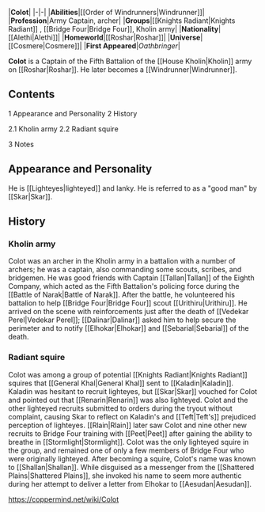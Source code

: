 |**Colot**|
|-|-|
|**Abilities**|[[Order of Windrunners\|Windrunner]]|
|**Profession**|Army Captain, archer|
|**Groups**|[[Knights Radiant\|Knights Radiant]] , [[Bridge Four\|Bridge Four]], Kholin army|
|**Nationality**|[[Alethi\|Alethi]]|
|**Homeworld**|[[Roshar\|Roshar]]|
|**Universe**|[[Cosmere\|Cosmere]]|
|**First Appeared**|*Oathbringer*|

**Colot** is a Captain of the Fifth Battalion of the [[House Kholin\|Kholin]] army on [[Roshar\|Roshar]]. He later becomes a [[Windrunner\|Windrunner]].

## Contents

1 Appearance and Personality
2 History

2.1 Kholin army
2.2 Radiant squire


3 Notes


## Appearance and Personality
He is [[Lighteyes\|lighteyed]] and lanky. He is referred to as a "good man" by [[Skar\|Skar]].

## History
### Kholin army
Colot was an archer in the Kholin army in a battalion with a number of archers; he was a captain, also commanding some scouts, scribes, and bridgemen.
He was good friends with Captain [[Tallan\|Tallan]] of the Eighth Company, which acted as the Fifth Battalion's policing force during the [[Battle of Narak\|Battle of Narak]]. After the battle, he volunteered his battalion to help [[Bridge Four\|Bridge Four]] scout [[Urithiru\|Urithiru]]. He arrived on the scene with reinforcements just after the death of [[Vedekar Perel\|Vedekar Perel]]; [[Dalinar\|Dalinar]] asked him to help secure the perimeter and to notify [[Elhokar\|Elhokar]] and [[Sebarial\|Sebarial]] of the death.

### Radiant squire
Colot was among a group of potential [[Knights Radiant\|Knights Radiant]] squires that [[General Khal\|General Khal]] sent to [[Kaladin\|Kaladin]]. Kaladin was hesitant to recruit lighteyes, but [[Skar\|Skar]] vouched for Colot and pointed out that [[Renarin\|Renarin]] was also lighteyed. Colot and the other lighteyed recruits submitted to orders during the tryout without complaint, causing Skar to reflect on Kaladin's and [[Teft\|Teft's]] prejudiced perception of lighteyes.
[[Rlain\|Rlain]] later saw Colot and nine other new recruits to Bridge Four training with [[Peet\|Peet]] after gaining the ability to breathe in [[Stormlight\|Stormlight]]. Colot was the only lighteyed squire in the group, and remained one of only a few members of Bridge Four who were originally lighteyed.
After becoming a squire, Colot's name was known to [[Shallan\|Shallan]]. While disguised as a messenger from the [[Shattered Plains\|Shattered Plains]], she invoked his name to seem more authentic during her attempt to deliver a letter from Elhokar to [[Aesudan\|Aesudan]].



https://coppermind.net/wiki/Colot